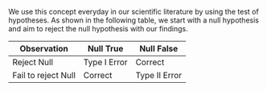 We use this concept everyday in our scientific literature by using the test of hypotheses. As shown in the following table, we start with a null hypothesis and aim to reject the null hypothesis with our findings. 

| Observation | Null True               |   Null False     |
|---------------------|-----------      |----------|
| Reject Null         | Type I Error    | Correct  |
| Fail to reject Null | Correct         | Type II Error|